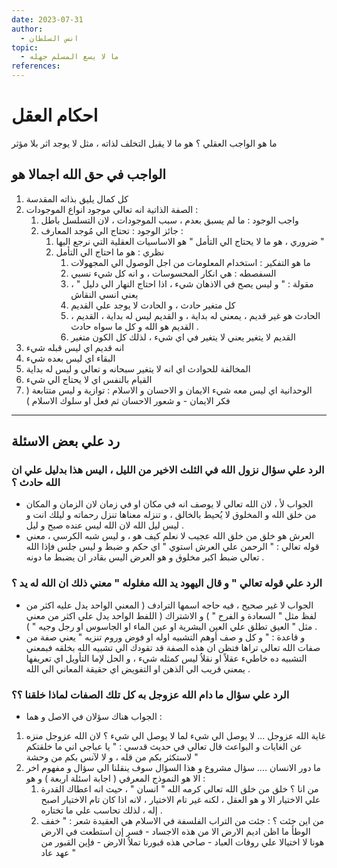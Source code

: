 ```yaml
---
date: 2023-07-31
author:
  - انس السلطان
topic:
  - ما لا يسع المسلم جهله
references:
---
```

# احكام العقل 
ما هو الواجب العقلي ؟ 
هو ما لا يقبل التخلف لذاته ، مثل لا يوجد اثر بلا مؤثر 

## الواجب في حق الله اجمالا هو
1. كل كمال يليق بذاته المقدسة 
2. الصفة الذاتية 
	انه تعالي موجود 
	انواع الموجودات : 
	1. واجب الوجود : ما لم يسبق بعدم ، سبب الموجودات ، لان التسلسل باطل 
	2. جائز الوجود : تحتاج الي مُوجد 
	المعارف : 
		1. ضروري ، هو ما لا يحتاج الي التأمل " هو الاساسيات العقلية التي نرجع اليها " 
		2. نظري : هو ما احتاج الي التأمل 
			1. ما هو التفكير : استخدام المعلومات من اجل الوصول الي المجهولات  
			2. السفصطه : هي انكار المحسوسات ، و انه كل شيء نسبي  
			3. مقولة : " و ليس يصح في الاذهان شيء ، اذا احتاج النهار الي دليل " ، يعني انسي النقاش 
			4. كل متغير حادث ، و الحادث لا يوجد علي القديم 
			5. الحادث هو غير قديم ، يمعني له بداية ، و القديم ليس له بداية ، القديم ، القديم هو الله و كل ما سواه حادث . 
			6. القديم لا يتغير يعني لا يتغير في اي شيء ، لذلك كل الكون متغير  
3. انه قديم اي ليس قبله شيء 
4. البقاء اي ليس بعده شيء 
5. المخالفة للحوادث اي انه لا يتغير سبحانه و تعالي و ليس له بداية 
6. القيام بالنفس اي لا يحتاج الي شيء 
7. الوحدانية اي ليس معه شيء 
	الايمان و الاحسان و الاسلام : توازية و ليس متتابعة ( فكر الايمان -  و شعور الاحسان ثم فعل او سلوك الاسلام )


---
## رد علي بعض الاسئلة 
### الرد علي سؤال نزول الله في الثلث الاخير من الليل ، اليس هذا بدليل علي ان الله حادث ؟ 
- الجواب لأ ، لان الله تعالي لا يوصف انه في مكان او في زمان لان الزمان و المكان من خلق الله و المخلوق لا يُحيط بالخالق ، و تنزله معناها تنزل رحماته و ليلك انت و ليس ليل الله لان الله ليس عنده صبح و ليل . 
- العرش هو خلق من خلق الله عجيب لا نعلم كيف هو ، و ليس شبه الكرسي ، معني قوله تعالي : " الرحمن علي العرش استوي " اي حكم و ضبط و ليس جلس فإذا الله تعالي ضبط اكبر مخلوق و هو العرض اليس بقادر  ان يضبط ما دونه . 

### الرد علي قوله تعالي " و قال اليهود يد الله مغلوله " معني ذلك ان الله له يد ؟ 
- الجواب لا غير صحيح ، فيه حاجه اسمها الترادف ( المعني الواحد يدل عليه اكثر من لفظ مثل " السعادة و الفرح " ) و الاشتراك ( اللفط الواحد يدل علي اكثر من معني مثل " العيق تطلق علي العين البشرية او عين الماء او الجاسوس او رجل وجيه "  ) . 
- و قاعدة : " و كل و صف أوهم التشبيه اوله او فوض وروم تنزيه " يعني صفة من صفات الله تعالي تراها فتظن ان هذه الصفة قد تقودك الي تشبيه الله بخلقه فبمعني التشبيه ده خاطيء عقلاً او نقلاُ ليس كمثله شيء ، و الحل لإما التأويل اي تعريفها يمعني قريب الي الذهن او التفويض اي حقيقة المعاني الي الله . 
### الرد علي سؤال ما دام الله عزوجل به كل تلك الصفات لماذا خلقنا  ؟؟ 
- الجواب هناك سؤلان في الاصل و هما : 
1. غاية الله عزوجل ... لا يوصل الي شيء 
	لما لا يوصل الي شيء ؟ لان الله عزوجل منزه عن الغايات و البواعث قال تعالي في حديث قدسي : " يا عباجي اني ما خلقتكم لاستكثر بكم من قله ، و لا لآنس بكم من وحشة " 
2. ما دور الانسان .... سؤال مشروع 
	و هذا السؤال سوف ينقلنا الي سؤال و مفهوم اخر الا هو النموذج المعرفي ( اجابة اسئلة اربعة ) و هو : 
	1. من انا ؟ خلق من خلق الله تعالي كرمه الله " انسان " ، حيث انه اعطاك القدرة علي الاختيار الا و هو العقل ، لكنه غير تام الاختيار ، لانه اذا كان تام الاختيار اصبح إله ، لذلك تحاسب علي ما تختاره . 
	2. من اين جئت ؟ : جئت من التراب 
		الفلسفة في الاسلام هي العقيدة
		شعر : " خفف الوطأ ما اظن اديم الارض الا من هذه الاجساد - فسر إن استطعت في الارض هونا لا اختيالا علي روفات العباد - صاحي هذه قبورنا تملاُ الارض - فإين القبور من عهد عاد " 


